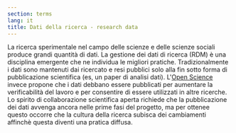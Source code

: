 ```yaml
---
section: terms
lang: it
title: Dati della ricerca - research data
---
```


La ricerca sperimentale nel campo delle scienze e delle scienze sociali produce grandi quantità di dati. La gestione dei dati di ricerca (RDM) è una disciplina emergente che ne individua le migliori pratiche. Tradizionalmente i dati sono mantenuti dai ricercato e resi pubblici solo alla fin sotto forma di pubblicazione scientifica (es, un paper di analisi dati). L'[Open Science](/glossary/it/open-science/) invece propone che i dati debbano essere pubblicati per aumentare la verificabilità del lavoro e per consentire di essere utilizzati in altre ricerche. Lo spirito di collaborazione scientifica aperta richiede che la pubblicazione dei dati avvenga ancora nelle prime fasi del progetto, ma per ottenee questo occorre che la cultura della ricerca subisca dei cambiamenti affinchè questa diventi una pratica diffusa.
